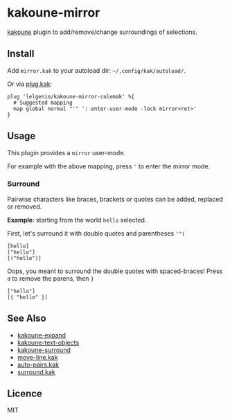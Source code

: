 # kakoune-mirror

[kakoune](http://kakoune.org) plugin to add/remove/change surroundings of selections.

## Install

Add `mirror.kak` to your autoload dir: `~/.config/kak/autoload/`.

Or via [plug.kak](https://github.com/andreyorst/plug.kak):

```
plug 'lelgenio/kakoune-mirror-colemak' %{
  # Suggested mapping
  map global normal "'" ': enter-user-mode -lock mirror<ret>'
}
```

## Usage

This plugin provides a `mirror` user-mode.

For example with the above mapping, press `'` to enter the mirror mode.

### Surround

Pairwise characters like braces, brackets or quotes can be added, replaced or removed.

**Example**: starting from the world `hello` selected.

First, let's surround it with double quotes and parentheses `'"(`

```
[hello]
["hello"]
[("hello")]
```

Oops, you meant to surround the double quotes with spaced-braces! Press `d` to remove the parens, then `}`

```
["hello"]
[{ "hello" }]
```

## See Also

- [kakoune-expand](https://github.com/occivink/kakoune-expand)
- [kakoune-text-objects](https://github.com/Delapouite/kakoune-text-objects)
- [kakoune-surround](https://github.com/h-youhei/kakoune-surround)
- [move-line.kak](https://github.com/alexherbo2/move-line.kak)
- [auto-pairs.kak](https://github.com/alexherbo2/auto-pairs.kak)
- [surround.kak](https://github.com/alexherbo2/surround.kak)

## Licence

MIT
